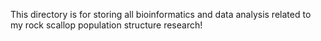 This directory is for storing all bioinformatics and data analysis related to my rock scallop population structure research!
